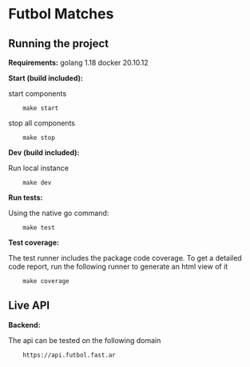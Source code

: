 # Futbol Matches

## Running the project

**Requirements:** golang 1.18 docker 20.10.12

**Start (build included):**

start components
```shell
    make start
```

stop all components

```shell
    make stop
```
**Dev (build included):**

Run local instance

```shell
    make dev
```

**Run tests:**

Using the native go command:

```shell
    make test
```

**Test coverage:**

The test runner includes the package code coverage. To get a detailed code report, run the following runner to generate an html view of it 

```shell
    make coverage
```

## Live API

**Backend:**

The api can be tested on the following domain

```
    https://api.futbol.fast.ar
```

